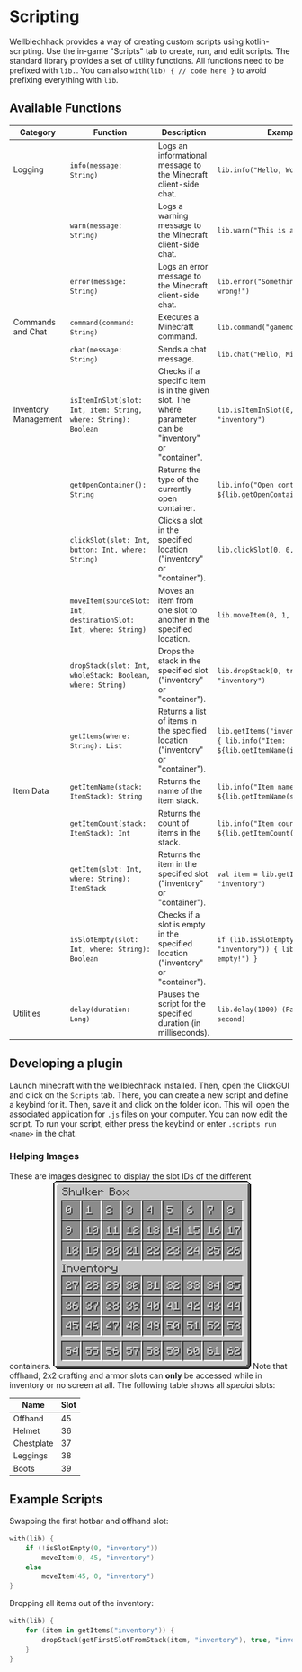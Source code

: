 # Scripting

Wellblechhack provides a way of creating custom scripts using kotlin-scripting.
Use the in-game "Scripts" tab to create, run, and edit scripts.
The standard library provides a set of utility functions. All functions need to be prefixed with `lib.`.
You can also ```
with(lib) {
    // code here
} ``` to avoid prefixing everything with `lib`.

## Available Functions

| Category             | Function                                                         | Description                                                                                            | Example                                                                          |
|----------------------|------------------------------------------------------------------|--------------------------------------------------------------------------------------------------------|----------------------------------------------------------------------------------|
| Logging              | `info(message: String)`                                          | Logs an informational message to the Minecraft client-side chat.                                       | `lib.info("Hello, World!")`                                                      |
|                      | `warn(message: String)`                                          | Logs a warning message to the Minecraft client-side chat.                                              | `lib.warn("This is a warning!")`                                                 |
|                      | `error(message: String)`                                         | Logs an error message to the Minecraft client-side chat.                                               | `lib.error("Something went wrong!")`                                             |
| Commands and Chat    | `command(command: String)`                                       | Executes a Minecraft command.                                                                          | `lib.command("gamemode creative")`                                               |
|                      | `chat(message: String)`                                          | Sends a chat message.                                                                                  | `lib.chat("Hello, Minecraft!")`                                                  |
| Inventory Management | `isItemInSlot(slot: Int, item: String, where: String): Boolean`  | Checks if a specific item is in the given slot. The where parameter can be "inventory" or "container". | `lib.isItemInSlot(0, "Diamond", "inventory")`                                    |
|                      | `getOpenContainer(): String`                                     | Returns the type of the currently open container.                                                      | `lib.info("Open container: ${lib.getOpenContainer()}")`                          |
|                      | `clickSlot(slot: Int, button: Int, where: String)`               | Clicks a slot in the specified location ("inventory" or "container").                                  | `lib.clickSlot(0, 0, "container")`                                               |
|                      | `moveItem(sourceSlot: Int, destinationSlot: Int, where: String)` | Moves an item from one slot to another in the specified location.                                      | `lib.moveItem(0, 1, "inventory")`                                                |
|                      | `dropStack(slot: Int, wholeStack: Boolean, where: String)`       | Drops the stack in the specified slot ("inventory" or "container").                                    | `lib.dropStack(0, true, "inventory")`                                            |
|                      | `getItems(where: String): List`                                  | Returns a list of items in the specified location ("inventory" or "container").                        | `lib.getItems("inventory").forEach { lib.info("Item: ${lib.getItemName(it)}") }` |
| Item Data            | `getItemName(stack: ItemStack): String`                          | Returns the name of the item stack.                                                                    | `lib.info("Item name: ${lib.getItemName(stack)}")`                               |
|                      | `getItemCount(stack: ItemStack): Int`                            | Returns the count of items in the stack.                                                               | `lib.info("Item count: ${lib.getItemCount(stack)}")`                             |
|                      | `getItem(slot: Int, where: String): ItemStack`                   | Returns the item in the specified slot ("inventory" or "container").                                   | `val item = lib.getItem(0, "inventory")`                                         |
|                      | `isSlotEmpty(slot: Int, where: String): Boolean`                 | Checks if a slot is empty in the specified location ("inventory" or "container").                      | `if (lib.isSlotEmpty(0, "inventory")) { lib.info("Slot is empty!") }`            |
| Utilities            | `delay(duration: Long)`                                          | Pauses the script for the specified duration (in milliseconds).                                        | `lib.delay(1000) (Pauses for 1 second)`                                          |

## Developing a plugin
Launch minecraft with the wellblechhack installed. Then, open the ClickGUI and click on the `Scripts` tab. There, you can create a new script and define a keybind for it.
Then, save it and click on the folder icon. This will open the associated application for `.js` files on your computer. You can now edit the script.
To run your script, either press the keybind or enter `.scripts run <name>` in the chat.

### Helping Images
These are images designed to display the slot IDs of the different containers.
![generic slot image](./doc/slots/generic.png)
Note that offhand, 2x2 crafting and armor slots can **only** be accessed while in inventory or no screen at all.
The following table shows all _special_ slots:

| Name       | Slot |
|------------|------|
| Offhand    | 45   |
| Helmet     | 36   |
| Chestplate | 37   |
| Leggings   | 38   |
| Boots      | 39   |

## Example Scripts

Swapping the first hotbar and offhand slot:
```kotlin
with(lib) {
    if (!isSlotEmpty(0, "inventory"))
        moveItem(0, 45, "inventory")
    else
        moveItem(45, 0, "inventory")
}
```

Dropping all items out of the inventory:
```kotlin
with(lib) {
    for (item in getItems("inventory")) {
        dropStack(getFirstSlotFromStack(item, "inventory"), true, "inventory")
    }
}
```
